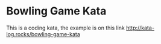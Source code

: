 # Bowling Game Kata
This is a coding kata, the example is on this link http://kata-log.rocks/bowling-game-kata
